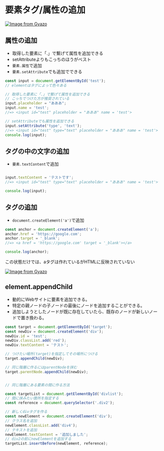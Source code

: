 # 要素タグ/属性の追加

[![Image from Gyazo](https://i.gyazo.com/c1f8c48ef1f3153ae248793804b1b3c7.png)](https://gyazo.com/c1f8c48ef1f3153ae248793804b1b3c7)

## 属性の追加
- 取得した要素に「.」で繋げて属性を追加できる
- setAttributeよりもこっちのほうがベスト
- `要素.属性`で追加
- `要素.setAttribute`でも追加でできる
```js
const input = document.getElementById('test');
// elementはタグによって色々ある

// 取得した要素に「.」で繋げて属性を追加できる
// こっちでつけた方が推奨されている
input.placeholder = "あああ";
input.name = 'test';
//=> <input id="test" placeholder = "あああ" name = 'test'>

// setAttributeでも属性を追加できる
input.setAttribute('type', 'text');
//=> <input id="test" type="text" placeholder = "あああ" name = 'test'>
console.log(input);
```

## タグの中の文字の追加
- `要素.textContent`で追加
```js

input.textContent = 'テストです';
//=> <input id="test" type="text" placeholder = "あああ" name = 'test'>テストです</input>

console.log(input);
```

## タグの追加
- `document.createElement('a')`で追加
```js
const anchor = document.createElement('a');
anchor.href = 'https://google.com';
anchor.target = '_blank';
//=> <a href = 'https://google.com' target = '_blank'></a> 

console.log(anchor);
```
この状態だけでは、aタグは作れているがHTMLに反映されていない

[![Image from Gyazo](https://i.gyazo.com/1d1d71ac4d83b26408f8c594a0347cda.png)](https://gyazo.com/1d1d71ac4d83b26408f8c594a0347cda)

## element.appendChild
- 動的にWebサイトに要素を追加できる。
- 特定の親ノードの子ノードの最後にノードを追加することができる。
- 追加しようとしたノードが既に存在していたら、既存のノードが新しいノードで置き換わる。

```js
const target = document.getElementById('target');
const newDiv = document.createElement('div');
newDiv.id = 'test';
newDiv.classList.add('red');
newDiv.textContent = 'テスト';

// つけたい場所(target)を指定してその場所につける
target.appendChild(newDiv);

// 同じ階層に作るにはparentNodeを挟む
target.parentNode.appendChild(newDiv);


// 同じ階層にある要素の間に作る方法

const targetList = document.getElementById('divlist');
// 間に挟みたい箇所を指定する
const reference = document.querySelector('.div2');

// 新しくdivタグを作る
const newElement = document.createElement('div');
// クラス名を追加
newElement.classList.add('div4');
// テキストを追加
newElement.textContent = '追加しました';
// div2の前にnewElementを追加する
targetList.insertBefore(newElement, reference);
```
